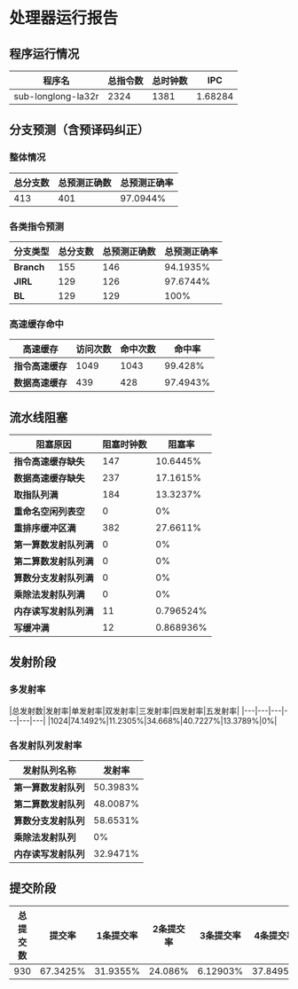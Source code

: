 # 处理器运行报告
## 程序运行情况
|程序名|总指令数|总时钟数|IPC|
|---|---|---|---|
|sub-longlong-la32r|2324|1381|1.68284|

## 分支预测（含预译码纠正）
### 整体情况
|总分支数|总预测正确数|总预测正确率|
|---|---|---|
|413|401|97.0944%|

### 各类指令预测
|分支类型|总分支数|总预测正确数|总预测正确率|
|---|---|---|---|
|**Branch**| 155 | 146 | 94.1935%|
|**JIRL**| 129 | 126 | 97.6744%|
|**BL**| 129 | 129 | 100%|

### 高速缓存命中
|高速缓存|访问次数|命中次数|命中率|
|---|---|---|---|
|**指令高速缓存**| 1049 | 1043 | 99.428%|
|**数据高速缓存**| 439 | 428 | 97.4943%|
## 流水线阻塞
|阻塞原因|阻塞时钟数|阻塞率|
|---|---|---|
|**指令高速缓存缺失**| 147 | 10.6445%|
|**数据高速缓存缺失**| 237 | 17.1615%|
|**取指队列满**| 184 | 13.3237%|
|**重命名空闲列表空**|0 | 0%|
|**重排序缓冲区满**|382 | 27.6611%|
|**第一算数发射队列满**|0 | 0%|
|**第二算数发射队列满**|0 | 0%|
|**算数分支发射队列满**|0 | 0%|
|**乘除法发射队列满**|0 | 0%|
|**内存读写发射队列满**|11 | 0.796524%|
|**写缓冲满**|12 | 0.868936%|

## 发射阶段
### 多发射率
|总发射数|发射率|单发射率|双发射率|三发射率|四发射率|五发射率|
|---|---|---|---|---|---|
|1024|74.1492%|11.2305%|34.668%|40.7227%|13.3789%|0%|

### 各发射队列发射率
|发射队列名称|发射率|
|---|---|
|**第一算数发射队列**|50.3983%|
|**第二算数发射队列**|48.0087%|
|**算数分支发射队列**|58.6531%|
|**乘除法发射队列**|0%|
|**内存读写发射队列**|32.9471%|

## 提交阶段
|总提交数|提交率|1条提交率|2条提交率|3条提交率|4条提交率|
|---|---|---|---|---|---|
|930|67.3425%|31.9355%|24.086%|6.12903%|37.8495%|
